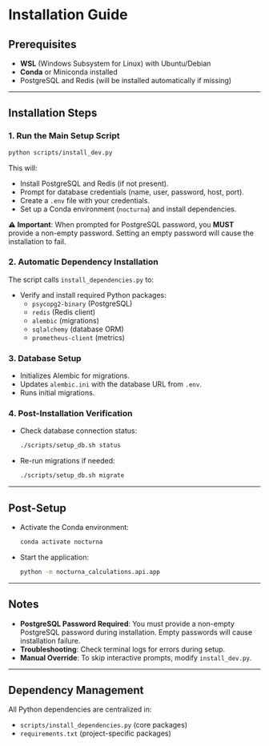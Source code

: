 # Installation Guide

## Prerequisites
- **WSL** (Windows Subsystem for Linux) with Ubuntu/Debian
- **Conda** or Miniconda installed
- PostgreSQL and Redis (will be installed automatically if missing)

---

## Installation Steps

### 1. Run the Main Setup Script
```bash
python scripts/install_dev.py
```
This will:
- Install PostgreSQL and Redis (if not present).
- Prompt for database credentials (name, user, password, host, port).
- Create a `.env` file with your credentials.
- Set up a Conda environment (`nocturna`) and install dependencies.

**⚠️ Important**: When prompted for PostgreSQL password, you **MUST** provide a non-empty password. Setting an empty password will cause the installation to fail.

### 2. Automatic Dependency Installation
The script calls `install_dependencies.py` to:
- Verify and install required Python packages:
  - `psycopg2-binary` (PostgreSQL)
  - `redis` (Redis client)
  - `alembic` (migrations)
  - `sqlalchemy` (database ORM)
  - `prometheus-client` (metrics)

### 3. Database Setup
- Initializes Alembic for migrations.
- Updates `alembic.ini` with the database URL from `.env`.
- Runs initial migrations.

### 4. Post-Installation Verification
- Check database connection status:
  ```bash
  ./scripts/setup_db.sh status
  ```
- Re-run migrations if needed:
  ```bash
  ./scripts/setup_db.sh migrate
  ```

---

## Post-Setup
- Activate the Conda environment:
  ```bash
  conda activate nocturna
  ```
- Start the application:
  ```bash
  python -m nocturna_calculations.api.app
  ```

---

## Notes
- **PostgreSQL Password Required**: You must provide a non-empty PostgreSQL password during installation. Empty passwords will cause installation failure.
- **Troubleshooting**: Check terminal logs for errors during setup.
- **Manual Override**: To skip interactive prompts, modify `install_dev.py`.

---

## Dependency Management
All Python dependencies are centralized in:
- `scripts/install_dependencies.py` (core packages)
- `requirements.txt` (project-specific packages)